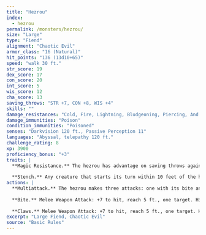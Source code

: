 ```yaml
---
title: "Hezrou"
index:
  - hezrou
permalink: /monsters/hezrou/
size: "Large"
type: "Fiend"
alignment: "Chaotic Evil"
armor_class: "16 (Natural)"
hit_points: "136 (13d10+65)"
speed: "walk 30 ft."
str_score: 19
dex_score: 17
con_score: 20
int_score: 5
wis_score: 12
cha_score: 13
saving_throws: "STR +7, CON +8, WIS +4"
skills: ""
damage_resistances: "Cold, Fire, Lightning, Bludgeoning, Piercing, And Slashing From Nonmagical Weapons"
damage_immunities: "Poison"
condition_immunities: "Poisoned"
senses: "Darkvision 120 ft., Passive Perception 11"
languages: "Abyssal, telepathy 120 ft."
challenge_rating: 8
xp: 3900
proficiency_bonus: "+3"
traits: |
  **Magic Resistance.** The hezrou has advantage on saving throws against spells and other magical effects.
  
  **Stench.** Any creature that starts its turn within 10 feet of the hezrou must succeed on a DC 14 Constitution saving throw or be poisoned until the start of its next turn. On a successful saving throw, the creature is immune to the hezrou's stench for 24 hours.
actions: |
  **Multiattack.** The hezrou makes three attacks: one with its bite and two with its claws.
  
  **Bite.** Melee Weapon Attack: +7 to hit, reach 5 ft., one target. Hit: 15 (2d10 + 4) piercing damage.
  
  **Claws.** Melee Weapon Attack: +7 to hit, reach 5 ft., one target. Hit: 11 (2d6 + 4) slashing damage.
excerpt: "Large Fiend, Chaotic Evil"
source: "Basic Rules"
---
```

